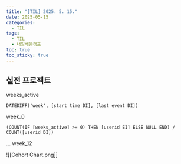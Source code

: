```yaml
---
title: "[TIL] 2025. 5. 15."
date: 2025-05-15
categories:
  - TIL
tags:
  - TIL
  - 내일배움캠프
toc: true
toc_sticky: true
---
```

## 실전 프로젝트

weeks_active
```
DATEDIFF('week', [start time DI], [last event DI])
```

week_0
```
(COUNT(IF [weeks_active] >= 0) THEN [userid EI] ELSE NULL END) / COUNT([userid DI])
```
...
week_12


![[Cohort Chart.png]]
